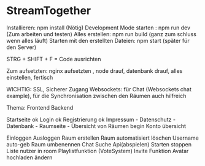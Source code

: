 # StreamTogether

Installieren: 							npm install				(Nötig)
Development Mode starten : 				npm run dev				(Zum arbeiten und testen)
Alles erstellen: 						npm run build			(ganz zum schluss wenn alles läuft)
Starten mit den erstellten Dateien: 	npm start				(später für den Server)

STRG + SHIFT + F = Code ausrichten

Zum aufsetzten: nginx aufsetzten , node drauf, datenbank drauf, alles einstellen, fertisch

WICHTIG: SSL, Sicherer Zugang
Websockets: für Chat (Websockets chat example), für die Synchronisation zwischen den Räumen auch hilfreich


Thema:                                  Frontend               Backend

Startseite                              ok
Login                                   ok
Registrierung                           ok
Impressum                               -
Datenschutz                             -
Datenbank                               -
Raumseite                               -
Übersicht von Räumen                    begin
Konto übersicht                         

Einloggen
Ausloggen
Raum erstellen
Raum automatisiert löschen
Username auto-geb
Raum umbenennen
Chat
Suche
Api(abspielen)
Starten stoppen
Liste nutzer in room
Playlistfunktion
(VoteSystem)
Invite Funktion
Avatar hochladen
ändern
